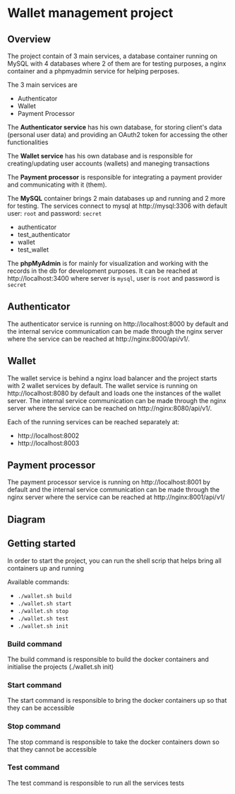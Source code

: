 # Wallet management project

## Overview
The project contain of 3 main services, a database container running on MySQL with 4 databases where 2 of them are for testing purposes, a nginx container and a phpmyadmin service for helping perposes.

The 3 main services are
 - Authenticator
 - Wallet
 - Payment Processor

The **Authenticator service** has his own database, for storing client's data (personal user data) and providing an OAuth2 token for accessing the other functionalities

The **Wallet service** has his own database and is responsible for creating/updating user accounts (wallets) and maneging transactions

The **Payment processor** is responsible for integrating a payment provider and communicating with it (them).

The **MySQL** container brings 2 main databases up and running and 2 more for testing. The services connect to mysql at http://mysql:3306 with default user: `root` and password: `secret`
- authenticator
- test_authenticator
- wallet
- test_wallet

The **phpMyAdmin** is for mainly for visualization and working with the records in the db for development purposes. It can be reached at http://localhost:3400 where server is `mysql`, user is `root` and password is `secret`

## Authenticator
The authenticator service is running on http://localhost:8000 by default and the internal service communication can be made through the nginx server where the service can be reached at http://nginx:8000/api/v1/.

## Wallet
The wallet service is behind a nginx load balancer and the project starts with 2 wallet services by default. 
The wallet service is running on http://localhost:8080 by default and loads one the instances of the wallet server.
The internal service communication can be made through the nginx server where the service can be reached on http://nginx:8080/api/v1/.

Each of the running services can be reached separately at:
 - http://localhost:8002
 - http://localhost:8003

## Payment processor
The payment processor service is running on http://localhost:8001 by default and the internal service communication can be made through the nginx server where the service can be reached at http://nginx:8001/api/v1/

## Diagram


## Getting started

In order to start the project, you can run the shell scrip that helps bring all containers up and running

Available commands:
 - `./wallet.sh build`
 - `./wallet.sh start`
 - `./wallet.sh stop`
 - `./wallet.sh test`
 - `./wallet.sh init`

### Build command

The build command is responsible to build the docker containers and initialise the projects (./wallet.sh init)

### Start command

The start command is responsible to bring the docker containers up so that they can be accessible

### Stop command

The stop command is responsible to take the docker containers down so that they cannot be accessible

### Test command

The test command is responsible to run all the services tests

